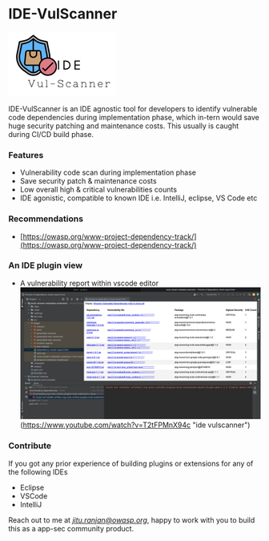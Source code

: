 # IDE-VulScanner

![IDE-VulScanner](/assets/images/logo-small.png)

IDE-VulScanner is an IDE agnostic tool for developers to identify vulnerable code dependencies during implementation phase, which in-tern would save huge security patching and maintenance costs. This usually is caught during CI/CD build phase.

### Features

* Vulnerability code scan during implementation phase
* Save security patch & maintenance costs
* Low overall high & critical vulnerabilities counts
* IDE agonistic, compatible to known IDE i.e. IntelliJ, eclipse, VS Code etc

### Recommendations

* [https://owasp.org/www-project-dependency-track/](https://owasp.org/www-project-dependency-track/)

### An IDE plugin view

* A vulnerability report within vscode editor
![intelliJ](/assets/images/intellij.png)(https://www.youtube.com/watch?v=T2tFPMnX94c "ide vulscanner")




### Contribute
If you got any prior experience of building plugins or extensions for any of the following IDEs 
* Eclipse
* VSCode
* IntelliJ

Reach out to me at *jitu.ranjan@owasp.org*, happy to work with you to build this as a app-sec community product.

